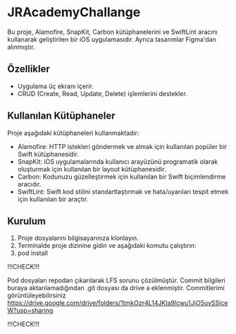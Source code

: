 # JRAcademyChallange

Bu proje, Alamofire, SnapKit, Carbon kütüphanelerini ve SwiftLint aracını kullanarak geliştirilen bir iOS uygulamasıdır. Ayrıca tasarımlar Figma'dan alınmıştır.

## Özellikler

- Uygulama üç ekranı içerir.
- CRUD (Create, Read, Update, Delete) işlemlerini destekler.

## Kullanılan Kütüphaneler

Proje aşağıdaki kütüphaneleri kullanmaktadır:

- Alamofire: HTTP istekleri göndermek ve almak için kullanılan popüler bir Swift kütüphanesidir.
- SnapKit: iOS uygulamalarında kullanıcı arayüzünü programatik olarak oluşturmak için kullanılan bir layout kütüphanesidir.
- Carbon: Kodunuzu güzelleştirmek için kullanılan bir Swift biçimlendirme aracıdır.
- SwiftLint: Swift kod stilini standartlaştırmak ve hata/uyarıları tespit etmek için kullanılan bir araçtır.

## Kurulum

1. Proje dosyalarını bilgisayarınıza klonlayın.
2. Terminalde proje dizinine gidin ve aşağıdaki komutu çalıştırın:
3. pod install

!!!CHECK!!!

Pod dosyaları repodan çıkarılarak LFS sorunu çözülmüştür. Commit bilgileri buraya aktarılamadığından .git dosyası da drive a eklenmiştir. Commitlerimi görüntüleyebilirsiniz
https://drive.google.com/drive/folders/1tmkOzr4L14JKIa9lcwu1JjO5uvSSjceW?usp=sharing  

!!!CHECK!!!
